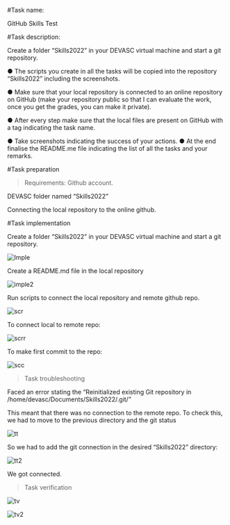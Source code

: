 #Task name:

GitHub Skills Test

#Task description:

Create a folder “Skills2022” in your DEVASC virtual machine and start a git repository.

● The scripts you create in all the tasks will be copied into the repository “Skills2022” including the screenshots.

● Make sure that your local repository is connected to an online repository on GitHub (make your repository public so that I can evaluate the work, once you get the grades, you can make it private).


● After every step make sure that the local files are present on GitHub with a tag indicating the task name.

● Take screenshots indicating the success of your actions.
● At the end finalise the README.me file indicating the list of all the tasks and your remarks.

#Task preparation 

> Requirements:
Github account.

DEVASC folder named “Skills2022” 

Connecting the local repository to the online github.

#Task implementation 

Create a folder “Skills2022” in your DEVASC virtual machine and start a git repository.

![Imple](https://user-images.githubusercontent.com/58246129/192378469-097fc9a0-216f-40ef-8773-dfcafc2ae714.png)

Create a README.md file in the local repository


![imple2](https://user-images.githubusercontent.com/58246129/192378572-f4cc8a80-e11d-498b-ba8a-3094e838ba52.png)


Run scripts to connect the local repository and remote github repo.

![scr](https://user-images.githubusercontent.com/58246129/192378794-40f18944-1a56-4341-8619-4bdbdd98e700.png)

To connect local to remote repo:

![scrr](https://user-images.githubusercontent.com/58246129/192378929-3ab043c7-0c3f-4b41-86a6-1fc4ae8ec634.png)


To make first commit to the repo:


![scc](https://user-images.githubusercontent.com/58246129/192378981-a5f4f75d-ee99-4f04-b167-6283fcee2815.png)

> Task troubleshooting 


Faced an error stating the “Reinitialized existing Git repository in /home/devasc/Documents/Skills2022/.git/”

This meant that there was no connection to the remote repo. To check this, we had to move to the previous directory and the git status

![tt](https://user-images.githubusercontent.com/58246129/192379379-e4c0ee7e-1f83-4f2d-a56f-a45026257590.png)


So we had to add the git connection in the desired “Skills2022” directory:

![tt2](https://user-images.githubusercontent.com/58246129/192379472-9aa41867-77d1-42ff-b491-2fb5656d86d0.png)

We got connected.


> Task verification


![tv](https://user-images.githubusercontent.com/58246129/192379600-170dc7b7-a680-464c-add6-838f282f4060.png)

![tv2](https://user-images.githubusercontent.com/58246129/192379611-56b425fd-6029-4649-b1d5-84c826b8508f.png)
















